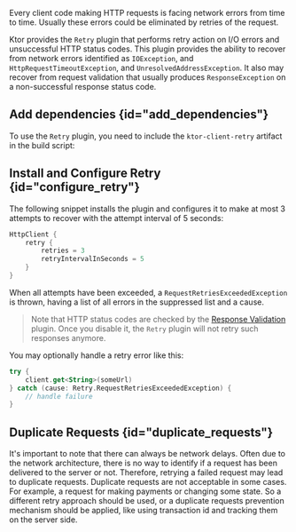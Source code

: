 [//]: # (title: Retrying failed requests)

Every client code making HTTP requests is facing network errors from time to time. Usually these errors could be eliminated by retries of the request. 

Ktor provides the `Retry` plugin that performs retry action on I/O errors and unsuccessful HTTP status codes. This plugin provides the ability to recover from network errors identified as `IOException`, and `HttpRequestTimeoutException`, and `UnresolvedAddressException`. It also may recover from request validation that usually produces `ResponseException` on a non-successful response status code.


## Add dependencies {id="add_dependencies"}
To use the `Retry` plugin, you need to include the `ktor-client-retry` artifact in the build script:
<var name="artifact_name" value="ktor-client-retry"/>
<include src="lib.xml" include-id="add_ktor_artifact"/>


## Install and Configure Retry {id="configure_retry"}
The following snippet installs the plugin and configures it to make at most 3 attempts to recover with the attempt interval of 5 seconds: 
```kotlin
HttpClient {
    retry {
        retries = 3
        retryIntervalInSeconds = 5
    }
}
```
When all attempts have been exceeded, a `RequestRetriesExceededException` is thrown, having a list of all errors in the suppressed list and a cause.

> Note that HTTP status codes are checked by the [Response Validation](response-validation.md) plugin. Once you disable it, the `Retry` plugin will not retry such responses anymore.

You may optionally handle a retry error like this:
```kotlin
try {
    client.get<String>(someUrl)
} catch (cause: Retry.RequestRetriesExceededException) {
    // handle failure
}
```

## Duplicate Requests {id="duplicate_requests"}

It's important to note that there can always be network delays. Often due to the network architecture, there is no way to identify if a request has been delivered to the server or not. Therefore, retrying a failed request may lead to duplicate requests. Duplicate requests are not acceptable in some cases. For example, a request for making payments or changing some state. So a different retry approach should be used, or a duplicate requests prevention mechanism should be applied, like using transaction id and tracking them on the server side.